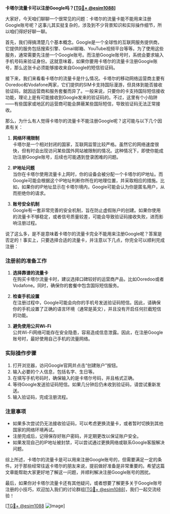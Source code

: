 **卡塔尔流量卡可以注册Google吗？[[TG💪+ @esim1088](https://t.me/s/esim1088)]**

大家好，今天咱们聊聊一个很常见的问题：卡塔尔的流量卡能不能用来注册Google账号呢？这事儿其实挺复杂的，涉及到不少背景知识和实际操作细节，所以咱们得好好聊一聊。

首先，我们得搞清楚几个基本概念。Google是一个全球性的互联网服务提供商，它提供的服务包括搜索引擎、Gmail邮箱、YouTube视频平台等等。为了使用这些服务，通常需要先注册一个Google账号。而注册Google账号时，系统会要求输入手机号码来验证身份。这就意味着，如果你要用卡塔尔的流量卡注册Google账号，那么这张卡必须能够接收来自Google的短信验证码。

接下来，我们来看看卡塔尔的流量卡是什么情况。卡塔尔的移动网络运营商主要有Ooredoo和Vodafone两家，它们提供的SIM卡支持国际漫游，但具体到能否接收验证码，就因运营商和服务套餐而异了。一般来说，只要你的卡支持国际短信接收功能，理论上是有可能接收到Google发来的验证码的。不过，这里有个小陷阱——有些国家或地区的运营商可能会屏蔽某些国际短信，导致验证码无法正常接收。

那么，为什么有人觉得卡塔尔的流量卡不能注册Google呢？这可能与以下几个因素有关：

1. **网络环境限制**  
   卡塔尔是一个相对封闭的国家，互联网监管比较严格。虽然它的网络速度很快，但有时会出现访问某些国外网站被限制的情况。这种情况下，即使你能成功注册Google账号，后续也可能遇到登录困难的问题。

2. **IP地址问题**  
   当你在卡塔尔使用流量卡上网时，你的设备会被分配一个卡塔尔的IP地址。而Google可能会根据这个IP地址判断你所在的地理位置，并采取相应的措施。比如，如果你的IP地址显示在卡塔尔境内，Google可能会认为你是匿名用户，从而拒绝你的请求。

3. **账号安全机制**  
   Google有一套非常完善的安全机制，旨在防止虚假账户的创建。如果你使用的流量卡不够稳定，或者信号质量较差，可能会导致验证码接收失败，进而影响注册过程。

说了这么多，是不是意味着卡塔尔的流量卡完全不能用来注册Google呢？答案是否定的！事实上，只要选择合适的流量卡，并注意以下几点，你完全可以顺利完成注册：

### 注册前的准备工作

1. **选择靠谱的流量卡**  
   在购买卡塔尔流量卡时，建议选择口碑较好的运营商产品，比如Ooredoo或者Vodafone。同时，确保你的套餐中包含国际短信服务。

2. **检查手机设置**  
   在注册过程中，Google可能会向你的手机号发送验证码短信。因此，请确保你的手机设置了正确的语言环境（通常是英文），并且没有开启任何拦截短信的功能。

3. **避免使用公共Wi-Fi**  
   公共Wi-Fi网络可能存在安全隐患，容易造成信息泄露。因此，在注册Google账号时，最好使用自己手机的流量网络。

### 实际操作步骤

1. 打开浏览器，访问Google官网并点击“创建账户”按钮。
2. 输入必要的个人信息，包括名字、生日等。
3. 在填写手机号码时，确保输入的是卡塔尔号码，并且格式正确。
4. 等待Google发送验证码短信。如果几分钟后仍未收到验证码，请尝试重新发送。
5. 输入验证码，完成注册流程。

### 注意事项

- 如果多次尝试仍无法接收验证码，可以考虑更换流量卡，或者暂时切换到其他国家的网络环境再试。
- 注册完成后，记得保存好账户密码，并定期更改以保证账户安全。
- 如果发现自己的IP地址被封禁，可以尝试通过更换网络或联系Google客服解决问题。

综上所述，卡塔尔的流量卡是可以用来注册Google账号的，但需要满足一定的条件。对于那些经常往返卡塔尔的朋友来说，提前做好准备是非常重要的。希望这篇文章能帮助大家更好地了解这一问题，并顺利解决注册Google账号的困扰。

最后，如果你对卡塔尔流量卡还有其他疑问，或者想要了解更多关于Google账号注册的小技巧，欢迎加入我们的讨论群组[[TG💪+ @esim1088](https://t.me/s/esim1088)]，我们一起交流经验！

[[TG💪+ @esim1088](https://t.me/s/esim1088) ![Image](https://i.postimg.cc/4NQfJmqS/Snipaste-2025-05-13-00-14-12.png)]